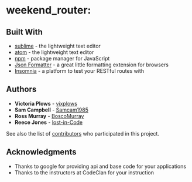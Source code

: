 # weekend_router:

## Built With

* [sublime](https://www.sublimetext.com/) - the lightweight text editor
* [atom](https://atom.io/) - the lightweight text editor
* [npm](https://www.npmjs.com/) - package manager for JavaScript
* [Json Formatter](https://github.com/callumlocke/json-formatter) - a great little formatting extension for browsers
* [Insomnia](https://insomnia.rest/) - a platform to test your RESTful routes with

## Authors

* **Victoria Plows** - [vixplows](https://github.com/vixplows)
* **Sam Campbell** - [Samcam1985](https://github.com/Samcam1985)
* **Ross Murray** - [BoscoMurray](https://github.com/BoscoMurray)
* **Reece Jones**  - [lost-in-Code](https://github.com/lost-in-Code-au)

See also the list of [contributors](https://github.com/vixplows/weekend_router/graphs/contributors) who participated in this project.


## Acknowledgments

* Thanks to google for providing api and base code for your applications
* Thanks to the instructors at CodeClan for your instruction
